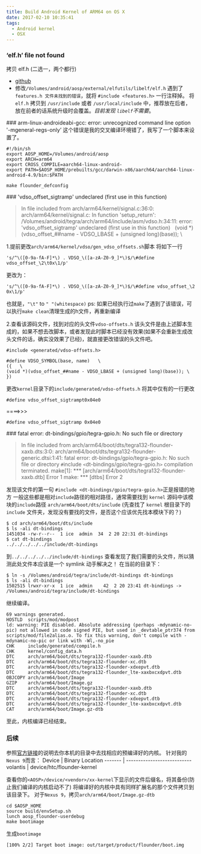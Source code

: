 ```yaml
---
title: Build Android Kernel of ARM64 on OS X
date: 2017-02-10 10:35:41
tags: 
  - Android kernel
  - OSX
---
```


### ‘elf.h’ file not found
拷贝 elf.h (二选一，两个都行)
- [github](https://gist.github.com/mlafeldt/3885346)
- 修改`/Volumes/android/aosp/external/elfutils/libelf/elf.h`
遇到了 `features.h 文件未找到的错误`，就将 `#include <features.h>` 一行注释掉。 
将 `elf.h` 拷贝到 `/usr/include` 或者 `/usr/local/include` 中，推荐放在后者，放在前者的话系统升级时会覆盖。*目前发现 `libelf`不需要*。 

### arm-linux-androideabi-gcc: error: unrecognized command line option '-mgeneral-regs-only’
这个错误是我的交叉编译环境错了，我写了一个脚本来设置了。 
```
#!/bin/sh
export AOSP_HOME=/Volumes/android/aosp
export ARCH=arm64
export CROSS_COMPILE=aarch64-linux-android-
export PATH=$AOSP_HOME/prebuilts/gcc/darwin-x86/aarch64/aarch64-linux-android-4.9/bin:$PATH

make flounder_defconfig
```

### 'vdso_offset_sigtramp' undeclared (first use in this function)
>In file included from arch/arm64/kernel/signal.c:36:0: 
arch/arm64/kernel/signal.c: In function 'setup_return': 
/Volumes/android/tegra/arch/arm64/include/asm/vdso.h:34:11: error: 'vdso_offset_sigtramp' undeclared (first use in this function) 
  (void *)(vdso_offset_##name - VDSO_LBASE + (unsigned long)(base)); \

1.提前更改`arch/arm64/kernel/vdso/gen_vdso_offsets.sh`脚本 
将如下一行
```
's/^\([0-9a-fA-F]*\) . VDSO_\([a-zA-Z0-9_]*\)$/\#define vdso_offset_\2\t0x\1/p'
```
更改为：
```
's/^\([0-9a-fA-F]*\) . VDSO_\([a-zA-Z0-9_]*\)$/\#define vdso_offset_\2 0x\1/p'
```
也就是，`"\t"` to `" "(whitespace)`
ps: 如果已经执行过`make`了遇到了该错误，可以执行`make clean`清理生成的h文件，再重新编译 

2.查看该源码文件，找到对应的头文件`vdso-offsets.h` 
该头文件是由上述脚本生成的，如果不想去改脚本，或者发现此时脚本已经没有效果(如果不会重新生成改头文件的话，确实没效果了已经)，就直接更改错误的头文件吧。 
```
#include <generated/vdso-offsets.h>

#define VDSO_SYMBOL(base, name)   \
({   \
(void *)(vdso_offset_##name - VDSO_LBASE + (unsigned long)(base)); \
})
```
更改`kernel`目录下的`include/generated/vdso-offsets.h`
将其中仅有的一行更改 
```
#define vdso_offset_sigtrampt0x04e0
```
====>>>
``` 
#define vdso_offset_sigtramp 0x04e0
```
### fatal error: dt-bindings/gpio/tegra-gpio.h: No such file or directory
>In file included from arch/arm64/boot/dts/tegra132-flounder-xaxb.dts:3:0: 
arch/arm64/boot/dts/tegra132-flounder-generic.dtsi:1:41: fatal error: dt-bindings/gpio/tegra-gpio.h: No such file or directory 
>`#`include `<`dt-bindings/gpio/tegra-gpio.h`>`
>compilation terminated. 
>make[1]: *** [arch/arm64/boot/dts/tegra132-flounder-xaxb.dtb] Error 1 
>make: *** [dtbs] Error 2

发现该文件的第一句 `#include <dt-bindings/gpio/tegra-gpio.h>`正是报错的地方 
一般这些都是相对`include`路径的相对路径，通常需要找到 `kernel` 源码中该模块的`include`路径 `arch/arm64/boot/dts/include`
(先查找了 `kernel` 根目录下的 `include` 文件夹，发现没有要找的文件，是否这个应该优先找本模块下的？) 
```
$ cd arch/arm64/boot/dts/include
$ ls -ali dt-bindings 
1451034 -rw-r--r--  1 ice  admin  34  2 20 22:31 dt-bindings 
$ cat dt-bindings 
../../../../../include/dt-bindings
```
到`../../../../../include/dt-bindings`
查看发现了我们需要的头文件，所以猜测此处文件本应该是一个 symlink 
动手解决之！ 
在当前的目录下： 
```
$ ln -s /Volumes/android/tegra/include/dt-bindings dt-bindings 
$ ls -ali dt-bindings 
1502515 lrwxr-xr-x  1 ice  admin    42  2 20 23:41 dt-bindings -> /Volumes/android/tegra/include/dt-bindings
```
继续编译。 
```
69 warnings generated. 
HOSTLD  scripts/mod/modpost 
ld: warning: PIE disabled. Absolute addressing (perhaps -mdynamic-no-	  pic) not allowed in code signed PIE, but used in _devtable_ptr374 from 	scripts/mod/file2alias.o. To fix this warning, don't compile with -	mdynamic-no-pic or link with -Wl,-no_pie 
CHK     include/generated/compile.h 
CHK     kernel/config_data.h 
DTC     arch/arm64/boot/dts/tegra132-flounder-xaxb.dtb 
DTC     arch/arm64/boot/dts/tegra132-flounder-xc.dtb 
DTC     arch/arm64/boot/dts/tegra132-flounder-xdxepvt.dtb 
DTC     arch/arm64/boot/dts/tegra132-flounder_lte-xaxbxcxdpvt.dtb 
OBJCOPY arch/arm64/boot/Image 
GZIP    arch/arm64/boot/Image.gz 
DTC     arch/arm64/boot/dts/tegra132-flounder-xaxb.dtb 
DTC     arch/arm64/boot/dts/tegra132-flounder-xc.dtb 
DTC     arch/arm64/boot/dts/tegra132-flounder-xdxepvt.dtb 
DTC     arch/arm64/boot/dts/tegra132-flounder_lte-xaxbxcxdpvt.dtb 
CAT     arch/arm64/boot/Image.gz-dtb
```
至此，内核编译已经结束。

### 后续
参照[官方链接](https://source.android.com/source/building-kernels.html)的说明去你本机的目录中去找相应的预编译好的内核。 
针对我的`Nexus 9`而言：
Device   | Binary Location
-------  | ---------------------------
volantis | device/htc/flounder-kernel

查看你的`<AOSP>/device/<vendor>/xx-kernel`下显示的文件后缀名，将其备份(防止我们编译的内核启动不了) 
将编译好的内核中具有同样扩展名的那个文件拷贝到该目录下。 
对于`Nexus 9`，拷贝`arch/arm64/boot/Image.gz-dtb `

``` shell
cd $AOSP_HOME 
source build/envSetup.sh 
lunch aosp_flounder-userdebug 
make bootimage 
```
生成`bootimage`
```
[100% 2/2] Target boot image: out/target/product/flounder/boot.img
```

